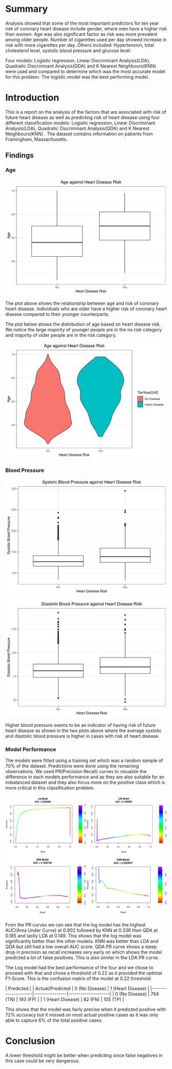 # Summary
Analysis showed that some of the most important predictors for ten year risk of coronary heart disease include gender, where men have a higher risk than women. Age was also significant factor as risk was more prevalent among older people. Number of cigarettes used per day showed increase in risk with more cigarettes per day. Others included: Hypertension, total cholesterol level, systolic blood pressure and glucose level.

Four models: Logistic regression, Linear Discriminant Analysis(LDA), Quadratic Discriminant Analysis(QDA) and K Nearest Neighbours(KNN) were used and compared to determine which was the most accurate model for this problem. The logistic model was the best performing model.


# Introduction
This is a report on the analysis of the factors that are associated with risk of future heart disease as well as predicting risk of heart disease using four different classification models: Logistic regression, Linear Discriminant Analysis(LDA), Quadratic Discriminant Analysis(QDA) and K Nearest Neighbours(KNN) . The dataset contains information on patients from Framingham, Massachusetts.


## Findings
### Age
![Age against risk boxplot](images/age-v-risk-boxplot.png)

The plot above shows the relationship between age and risk of coronary heart disease. Individuals who are older have a higher risk of coronary heart disease compared to their younger counterparts.

The plot below shows the distribution of age based on heart disease risk. We notice the large majority of younger people are in the no risk category and majority of older people are in the risk category.

![Age against risk violin plot](images/age-v-risk.png)

### Blood Pressure
![Systolic Blood Pressure against risk boxplot](images/sysbp-v-tychd.png)

![Diastolic Blood Pressure against risk boxplot](images/diabp-v-tychd.png)

Higher blood pressure seems to be an indicator of having risk of future heart disease as shown in the two plots above where the average systolic and diastolic blood pressure is higher in cases with risk of heart disease. 

### Model Performance
The models were fitted using a training set which was a random sample of 70% of the dataset. Predictions were done using the remaining observations. We used PR(Precision Recall) curves to visualize the difference in each models performance and as they are also suitable for an imbalanced dataset and they also focus more on the positive class which is more critical in this classification problem.

![Precision Recall curves for the four models](images/prcurves.png)

From the PR curves we can see that the log model has the highest AUC(Area Under Curve) at 0.902 followed by KNN at 0.336 then QDA at 0.185 and lastly LDA at 0.149. This shows that the log model was significantly better than the other models. KNN was better than LDA and QDA but still had a low overall AUC score. QDA PR curve shows a steep drop in precision as recall increases very early on which shows the model predicted a lot of false positives. This is also similar in the LDA PR curve.

The Log model had the best performance of the four and we chose to proceed with that and chose a threshold of 0.22 as it provided the optimal F1-Score. This is the confusion matrix of the model at 0.22 threshold.


|                    Predicted                             |
| Actual/Predicted   | 0 (No Disease) | 1 (Heart Disease)  |
|--------------------|----------------|--------------------|
| 0 (No Disease)     | 764 (TN)       | 193 (FP)           |
| 1 (Heart Disease)  |  82 (FN)       | 105 (TP)           |

This shows that the model was fairly precise when it predicted positive with 72% accuracy but it missed on most actual positive cases as it was only able to capture 6% of the total positive cases.

# Conclusion
A lower threshold might be better when predicting since false negatives in this case could be very dangerous.



